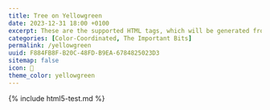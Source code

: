 ```yaml
---
title: Tree on Yellowgreen
date: 2023-12-31 18:00 +0100
excerpt: These are the supported HTML tags, which will be generated from Markdown.
categories: [Color-Coordinated, The Important Bits]
permalink: /yellowgreen
uuid: F884FB8F-B20C-48FD-B9EA-6784825023D3
sitemap: false
icon: 🌳
theme_color: yellowgreen
---
```

{% include html5-test.md %}